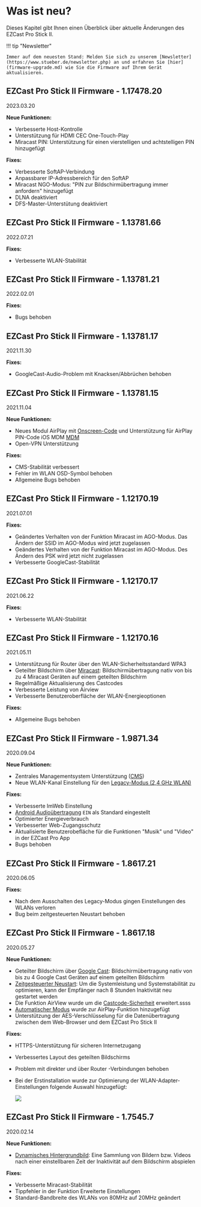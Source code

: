# Was ist neu?

Dieses Kapitel gibt Ihnen einen Überblick über aktuelle Änderungen des EZCast Pro Stick II.

!!! tip "Newsletter"

    Immer auf dem neuesten Stand: Melden Sie sich zu unserem [Newsletter](https://www.stueber.de/newsletter.php) an und erfahren Sie [hier](firmware-upgrade.md) wie Sie die Firmware auf Ihrem Gerät aktualisieren.

## EZCast Pro Stick II Firmware - 1.17478.20
2023.03.20

**Neue Funktionen:**

* Verbesserte Host-Kontrolle
* Unterstützung für HDMI CEC One-Touch-Play
* Miracast PIN: Unterstützung für einen vierstelligen und achtstelligen PIN hinzugefügt

**Fixes:**

* Verbesserte SoftAP-Verbindung
* Anpassbarer IP-Adressbereich für den SoftAP
* Miracast NGO-Modus: "PIN zur Bildschirmübertragung immer anfordern" hinzugefügt
* DLNA deaktiviert
* DFS-Master-Unterstütung deaktiviert

## EZCast Pro Stick II Firmware - 1.13781.66
2022.07.21

**Fixes:**

* Verbesserte WLAN-Stabilität

## EZCast Pro Stick II Firmware - 1.13781.21
2022.02.01

**Fixes:**

* Bugs behoben

## EZCast Pro Stick II Firmware - 1.13781.17
2021.11.30

**Fixes:**

- GoogleCast-Audio-Problem mit Knacksen/Abbrüchen behoben

## EZCast Pro Stick II Firmware - 1.13781.15
2021.11.04

**Neue Funktionen:**

* Neues Modul AirPlay mit [Onscreen-Code](securitycodes.md) und Unterstützung für AirPlay PIN-Code iOS MDM [MDM](https://support.apple.com/de-ch/guide/mdm/mdmbf9e668/web)
* Open-VPN Unterstützung

**Fixes:**

*  CMS-Stabilität verbessert
*  Fehler im WLAN OSD-Symbol behoben
*  Allgemeine Bugs behoben


## EZCast Pro Stick II Firmware - 1.12170.19
2021.07.01

**Fixes:**

*  Geändertes Verhalten von der Funktion Miracast im AGO-Modus. Das Ändern der SSID im AGO-Modus wird jetzt zugelassen
*  Geändertes Verhalten von der Funktion Miracast im AGO-Modus. Des Ändern des PSK wird jetzt nicht zugelassen
*  Verbesserte GoogleCast-Stabilität

## EZCast Pro Stick II Firmware - 1.12170.17
2021.06.22

**Fixes:**

*  Verbesserte WLAN-Stabilität

## EZCast Pro Stick II Firmware - 1.12170.16
2021.05.11

* Unterstützung für Router über den WLAN-Sicherheitsstandard WPA3
* Geteilter Bildschirm über [Miracast](miracast.md): Bildschirmübertragung nativ von bis zu 4 Miracast Geräten auf einem geteilten Bildschirm
* Regelmäßige Aktualisierung des Castcodes
* Verbesserte Leistung von Airview
* Verbesserte Benutzeroberfläche der WLAN-Energieoptionen

**Fixes:**

* Allgemeine Bugs behoben

## EZCast Pro Stick II Firmware - 1.9871.34
2020.09.04

**Neue Funktionen:**

* Zentrales Managementsystem Unterstützung ([CMS](cms.md))
* Neue WLAN-Kanal Einstellung für den [Legacy-Modus (2,4 GHz WLAN)](adv.settings.md#legacymode)

**Fixes:**

* Verbesserte ImWeb Einstellung
* [Android Audioübertragung](adv.settings.md#Android-Audio-Streaming) `EIN` als Standard eingestellt
* Optimierter Energieverbrauch
* Verbesserter Web-Zugangsschutz 
* Aktualisierte Benutzerobefläche für die Funktionen "Musik" und "Video" in der EZCast Pro App
* Bugs behoben

## EZCast Pro Stick II Firmware - 1.8617.21
2020.06.05

**Fixes:**

*  Nach dem Ausschalten des Legacy-Modus gingen Einstellungen des WLANs verloren
*  Bug beim zeitgesteuerten Neustart behoben

## EZCast Pro Stick II Firmware - 1.8617.18
2020.05.27

**Neue Funktionen:**

*  Geteilter Bildschirm über [Google Cast](googlecast.md): Bildschirmübertragung nativ von bis zu 4 Google Cast Geräten auf einem geteilten Bildschirm
*  [Zeitgesteuerter Neustart](adv.settings.md#timedrestart): Um die Systemleistung und Systemstabilität zu optimieren, kann der Empfänger nach 8 Stunden Inaktivität neu gestartet werden
*  Die Funktion AirView wurde um die [Castcode-Sicherheit](castcode.md) erweitert.ssss
*  [Automatischer Modus](adv.settings.md#AirPlayMode) wurde zur AirPlay-Funktion hinzugefügt
*  Unterstützung der AES-Verschlüsselung für die Datenübertragung zwischen dem Web-Browser und dem EZCast Pro Stick II

**Fixes:**

*  HTTPS-Unterstützung für sicheren Internetzugang
*  Verbessertes Layout des geteilten Bildschirms
*  Problem mit direkter und über Router -Verbindungen behoben
*  Bei der Erstinstallation wurde zur Optimierung der WLAN-Adapter-Einstellungen folgende Auswahl hinzugefügt:

   ![](/assets/img/wifi.land.selection.png)

## EZCast Pro Stick II Firmware - 1.7545.7
2020.02.14

**Neue Funktionen:**

* [Dynamisches Hintergrundbild](dynamicwallpaper.md): Eine Sammlung von Bildern bzw. Videos nach einer einstellbaren Zeit der Inaktivität auf dem Bildschirm abspielen

**Fixes:**

* Verbesserte Miracast-Stabilität
* Tippfehler in der Funktion Erweiterte Einstellungen
* Standard-Bandbreite des WLANs von 80MHz auf 20MHz geändert


